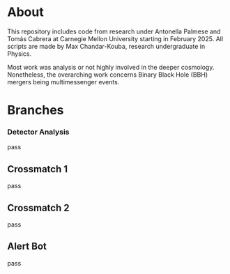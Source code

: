 # About

This repository includes code from research under Antonella Palmese and Tomás Cabrera at Carnegie Mellon University starting in February 2025.
All scripts are made by Max Chandar-Kouba, research undergraduate in Physics.

Most work was analysis or not highly involved in the deeper cosmology. Nonetheless, the overarching work concerns Binary Black Hole (BBH) mergers being multimessenger events.

# Branches
### Detector Analysis
pass

## Crossmatch 1
pass

## Crossmatch 2
pass

## Alert Bot
pass
